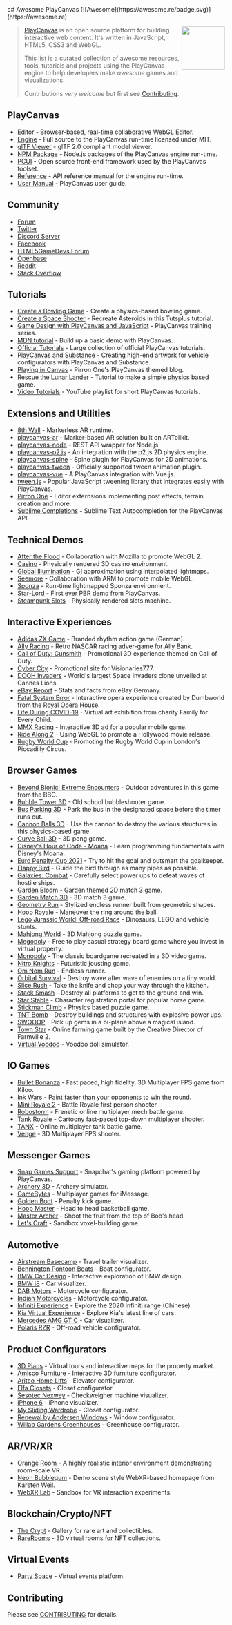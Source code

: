 <div class="github-widget" data-repo="playcanvas/awesome-playcanvas"></div>
<script async src="https://pagead2.googlesyndication.com/pagead/js/adsbygoogle.js"></script><ins class="adsbygoogle" style="display:block" data-ad-client="ca-pub-6890694312814945" data-ad-slot="5473692530" data-ad-format="auto"  data-full-width-responsive="true"></ins><script>(adsbygoogle = window.adsbygoogle || []).push({});</script>
c# Awesome PlayCanvas [![Awesome](https://awesome.re/badge.svg)](https://awesome.re)

> <img src="https://raw.githubusercontent.com/playcanvas/awesome-playcanvas/master/playcanvas-logo.png" align="right" width="100">
>
> [PlayCanvas](https://playcanvas.com/) is an open source platform for building interactive web content. It's written in JavaScript, HTML5, CSS3 and WebGL.
>
> This list is a curated collection of awesome resources, tools, tutorials and projects using the PlayCanvas engine to help developers make _awesome_ games and visualizations.
>
> Contributions _very welcome_ but first see [Contributing](#contributing).



## PlayCanvas

- [Editor](https://playcanvas.com/) - Browser-based, real-time collaborative WebGL Editor.
- [Engine](https://github.com/playcanvas/engine) - Full source to the PlayCanvas run-time licensed under MIT.
- [glTF Viewer](https://playcanvas.com/viewer) - glTF 2.0 compliant model viewer.
- [NPM Package](https://www.npmjs.com/package/playcanvas) - Node.js packages of the PlayCanvas engine run-time.
- [PCUI](http://playcanvas.github.io/pcui/) - Open source front-end framework used by the PlayCanvas toolset.
- [Reference](https://developer.playcanvas.com/en/api/) - API reference manual for the engine run-time.
- [User Manual](https://developer.playcanvas.com/en/user-manual/) - PlayCanvas user guide.

## Community

- [Forum](https://forum.playcanvas.com/)
- [Twitter](https://twitter.com/playcanvas)
- [Discord Server](https://discord.gg/RSaMRzg)
- [Facebook](https://www.facebook.com/playcanvas/)
- [HTML5GameDevs Forum](https://www.html5gamedevs.com/tags/playcanvas/)
- [Openbase](https://openbase.com/js/playcanvas)
- [Reddit](https://www.reddit.com/r/PlayCanvas/)
- [Stack Overflow](https://stackoverflow.com/questions/tagged/playcanvas)

## Tutorials

- [Create a Bowling Game](https://www.gamefromscratch.com/post/2017/05/25/PlayCanvas-Engine-Revisited.aspx) - Create a physics-based bowling game.
- [Create a Space Shooter](https://gamedevelopment.tutsplus.com/tutorials/create-a-space-shooter-with-playcanvas-part-1--cms-28066) - Recreate Asteroids in this Tutsplus tutorial.
- [Game Design with PlayCanvas and JavaScript](https://www.codemahal.com/tutorials/playcanvas/) - PlayCanvas training series.
- [MDN tutorial](https://developer.mozilla.org/en-US/docs/Games/Techniques/3D_on_the_web/Building_up_a_basic_demo_with_PlayCanvas) - Build up a basic demo with PlayCanvas.
- [Official Tutorials](https://developer.playcanvas.com/en/tutorials/) - Large collection of official PlayCanvas tutorials.
- [PlayCanvas and Substance](https://magazine.substance3d.com/high-end-renders-online-bike-configurator-substance/) - Creating high-end artwork for vehicle configurators with PlayCanvas and Substance.
- [Playing in Canvas](http://pirron.one/playingincanvas/) - Pirron One's PlayCanvas themed blog.
- [Rescue the Lunar Lander](https://medium.com/@omar4ur/rescue-the-lunar-lander-a-coderdojo-tutorial-5217d463e26a) - Tutorial to make a simple physics based game.
- [Video Tutorials](https://www.youtube.com/playlist?list=PLy57qL2R3Z6NlBQBEMnjVPT0iz320i4Ko) - YouTube playlist for short PlayCanvas tutorials.

## Extensions and Utilities

- [8th Wall](https://www.8thwall.com/docs/web/#getting-started-with-playcanvas) - Markerless AR runtime.
- [playcanvas-ar](https://github.com/playcanvas/playcanvas-ar) - Marker-based AR solution built on ARTollkit.
- [playcanvas-node](https://github.com/yushimatenjin/playcanvas-node) - REST API wrapper for Node.js.
- [playcanvas-p2.js](https://github.com/playcanvas/playcanvas-p2.js) - An integration with the p2.js 2D physics engine.
- [playcanvas-spine](https://github.com/playcanvas/playcanvas-spine) - Spine plugin for PlayCanvas for 2D animations.
- [playcanvas-tween](https://github.com/playcanvas/playcanvas-tween) - Officially supported tween animation plugin.
- [playcanvas-vue](https://github.com/isobolewski/playcanvas-vue) - A PlayCanvas integration with Vue.js.
- [tween.js](https://github.com/tweenjs/tween.js/) - Popular JavaScript tweening library that integrates easily with PlayCanvas.
- [Pirron One](https://pic.pirron-rodon.one) - Editor externsions implementing post effects, terrain creation and more.
- [Sublime Completions](https://github.com/playcanvas/sublime-completions) - Sublime Text Autocompletion for the PlayCanvas API.

## Technical Demos

- [After the Flood](https://playcanv.as/p/44MRmJRU/) - Collaboration with Mozilla to promote WebGL 2.
- [Casino](https://playcanv.as/p/LpmXGUe6/) - Physically rendered 3D casino environment.
- [Global Illumination](https://playcanv.as/p/ZV4PW6wr/) - GI approximation using interpolated lightmaps.
- [Seemore](https://playcanv.as/p/MflWvdTW/) - Collaboration with ARM to promote mobile WebGL.
- [Sponza](https://playcanv.as/p/txPePQvy/) - Run-time lightmapped Sponza environment.
- [Star-Lord](https://playcanv.as/p/SA7hVBLt/) - First ever PBR demo from PlayCanvas.
- [Steampunk Slots](https://playcanv.as/p/nL1dYbMv) - Physically rendered slots machine.

## Interactive Experiences

- [Adidas ZX Game](https://zx-game.de) - Branded rhythm action game (German).
- [Ally Racing](https://www.allyracer.com/) - Retro NASCAR racing adver-game for Ally Bank.
- [Call of Duty: Gunsmith](http://gun.playcanvas.com/) - Promotional 3D experience themed on Call of Duty.
- [Cyber City](https://vz777.com/cybercity/index.html) - Promotional site for Visionaries777.
- [DOOH Invaders](https://vimeo.com/136313614) - World's largest Space Invaders clone unveiled at Cannes Lions.
- [eBay Report](https://www.ebay-report.de/) - Stats and facts from eBay Germany.
- [Fatal System Error](https://playcanv.as/p/A5qC9ftM/?overlay=false) - Interactive opera experience created by Dumbworld from the Royal Opera House.
- [Life During COVID-19](https://gallery.familyforeverychild.org/) - Virtual art exhibition from charity Family for Every Child.
- [MMX Racing](http://mmx.playcanvas.com/?truck=johncena) - Interactive 3D ad for a popular mobile game.
- [Ride Along 2](https://vimeo.com/152996271) - Using WebGL to promote a Hollywood movie release.
- [Rugby World Cup](https://www.youtube.com/watch?v=onOJBCC8R7A) - Promoting the Rugby World Cup in London's Piccadilly Circus.

## Browser Games

- [Beyond Bionic: Extreme Encounters](https://www.bbc.co.uk/cbbc/games/beyond-bionic-extreme-encounters) - Outdoor adventures in this game from the BBC.
- [Bubble Tower 3D](https://play.famobi.com/bubble-tower-3d) - Old school bubbleshooter game.
- [Bus Parking 3D](https://play.famobi.com/bus-parking-3d) - Park the bus in the designated space before the timer runs out.
- [Cannon Balls 3D](https://play.famobi.com/cannon-balls-3d) - Use the cannon to destroy the various structures in this physics-based game.
- [Curve Ball 3D](https://play.famobi.com/curve-ball-3d) - 3D pong game.
- [Disney's Hour of Code - Moana](http://partners.disney.com/hour-of-code) - Learn programming fundamentals with Disney's Moana.
- [Euro Penalty Cup 2021](https://play.famobi.com/euro-penalty-cup-2021) - Try to hit the goal and outsmart the goalkeeper.
- [Flappy Bird](https://playcanv.as/p/2OlkUaxF/) - Guide the bird through as many pipes as possible.
- [Galaxies: Combat](https://playcanv.as/p/Ikq6Uk6A/) - Carefully select power ups to defeat waves of hostile ships.
- [Garden Bloom](https://play.famobi.com/garden-bloom) - Garden themed 2D match 3 game.
- [Garden Match 3D](https://play.famobi.com/garden-match-3d) - 3D match 3 game.
- [Geometry Run](https://www.gamee.com/game/geometryrun) - Stylized endless runner built from geometric shapes.
- [Hoop Royale](https://play.famobi.com/hoop-royale) - Maneuver the ring around the ball.
- [Lego Jurassic World: Off-road Race](https://www.toggo.de/spiele/jurassic-world/jurassic-world-das-gelaenderennen-6727.htm) - Dinosaurs, LEGO and vehicle stunts.
- [Mahjong World](https://play.famobi.com/mahjong-world) - 3D Mahjong puzzle game.
- [Megopoly](https://playmegopoly.com/) - Free to play casual strategy board game where you invest in virtual property.
- [Monopoly](https://benbean.tech/monopoly-io/) - The classic boardgame recreated in a 3D video game.
- [Nitro Knights](https://gamedistribution.com/games/nitro-knights) - Futuristic jousting game.
- [Om Nom Run](https://play.famobi.com/om-nom-run) - Endless runner.
- [Orbital Survival](https://playcanv.as/p/3G3RnfUz/) - Destroy wave after wave of enemies on a tiny world.
- [Slice Rush](https://play.famobi.com/slice-rush) - Take the knife and chop your way through the kitchen.
- [Stack Smash](https://play.famobi.com/stack-smash) - Destroy all platforms to get to the ground and win.
- [Star Stable](https://www.starstable.com/en/register) - Character registration portal for popular horse game.
- [Stickman Climb](https://poki.com/en/g/stickman-climb) - Physics based puzzle game.
- [TNT Bomb](https://play.famobi.com/tnt-bomb) - Destroy buildings and structures with explosive power ups.
- [SWOOOP](https://playcanv.as/p/JtL2iqIH/) - Pick up gems in a bi-plane above a magical island.
- [Town Star](https://gala.games) - Online farming game built by the Creative Director of Farmville 2.
- [Virtual Voodoo](http://www.miniclip.com/games/virtual-voodoo/en/) - Voodoo doll simulator.

## IO Games

- [Bullet Bonanza](https://www.bulletbonanza.io/) - Fast paced, high fidelity, 3D Multiplayer FPS game from Kiloo.
- [Ink Wars](https://playcanv.as/p/YvyiZeqL/) - Paint faster than your opponents to win the round.
- [Mini Royale 2](https://miniroyale2.io/) - Battle Royale first person shooter.
- [Robostorm](https://robostorm.io/) - Frenetic online multiplayer mech battle game.
- [Tank Royale](https://tankroyale.io/) - Cartoony fast-paced top-down multiplayer shooter.
- [TANX](https://tanx.io) - Online multiplayer tank battle game.
- [Venge](https://venge.io/) - 3D Multiplayer FPS shooter.

## Messenger Games

- [Snap Games Support](https://support.snapchat.com/en-GB/a/games) - Snapchat's gaming platform powered by PlayCanvas.
- [Archery 3D](https://www.facebook.com/instantgames/play/2236502786367605/) - Archery simulator.
- [GameBytes](https://apps.apple.com/us/app/gamebytes-games-for-imessage/id1506797690) - Multiplayer games for iMessage.
- [Golden Boot](https://www.facebook.com/instantgames/play/267920816949420/) - Penalty kick game.
- [Hoop Master](https://www.facebook.com/instantgames/play/188237332468920/) - Head to head basketball game.
- [Master Archer](https://www.facebook.com/instantgames/play/1315812941823883/) - Shoot the fruit from the top of Bob's head.
- [Let's Craft](https://www.facebook.com/instantgames/play/351725822100289/) - Sandbox voxel-building game.

## Automotive

- [Airstream Basecamp](https://www.airstream.com/travel-trailers/airstream-basecamp-3d-experience/) - Travel trailer visualizer.
- [Bennington Pontoon Boats](https://www.benningtonmarine.com/en-us/build-model/) - Boat configurator.
- [BMW Car Design](https://www.bmw.com/en/design/car-design-the-keys-to-bmw-design.html) - Interactive exploration of BMW design.
- [BMW i8](http://car.playcanvas.com) - Car visualizer.
- [DAB Motors](https://dabmotors.com/configurator/) - Motorcycle configurator.
- [Indian Motorcycles](https://www.indianmotorcycle.com/en-us/scout-bobber/build-color/) - Motorcycle configurator.
- [Infiniti Experience](https://beijing.infiniti-experience.com/) - Explore the 2020 Infiniti range (Chinese).
- [Kia Virtual Experience](https://www.kiavirtualexperience.com/) - Explore Kia's latest line of cars.
- [Mercedes AMG GT C](https://playcanv.as/p/4e391c28/) - Car visualizer.
- [Polaris RZR](https://rzr.polaris.com/en-us/build-model/) - Off-road vehicle configurator.

## Product Configurators

- [3D Plans](https://3dplans.com) - Virtual tours and interactive maps for the property market.
- [Amisco Furniture](https://www.amisco.com/en_us/uprightstool) - Interactive 3D furniture configurator.
- [Aritco Home Lifts](http://www.aritcohomelifts.com/build-your-lift/) - Elevator configurator.
- [Elfa Closets](http://elfa.com/sv-se/planner) - Closet configurator.
- [Sesotec Nexwey](https://www.sesotec.com/na/en-US/lp/nexwey) - Checkweigher machine visualizer.
- [iPhone 6](http://phone.playcanvas.com) - iPhone visualizer.
- [My Sliding Wardrobe](https://www.myslidingwardrobe.co.uk/design-your-wardrobe/) - Closet configurator.
- [Renewal by Andersen Windows](https://www.renewalbyandersen.com/windows-doors/replacement-windows/double-hung) - Window configurator.
- [Willab Gardens Greenhouses](http://www.vaxthusguiden.se/) - Greenhouse configurator.

## AR/VR/XR

- [Orange Room](https://playcanv.as/p/1ha5glKf/) - A highly realistic interior environment demonstrating room-scale VR.
- [Neon Bubblegum](https://www.rtz23.de/) - Demo scene style WebXR-based homepage from Karsten Weil.
- [WebXR Lab](https://playcanvas.com/project/446331/overview/webxr-vr-lab) - Sandbox for VR interaction experiments.

## Blockchain/Crypto/NFT

- [The Crypt](https://www.crypt.art/) - Gallery for rare art and collectibles.
- [RareRooms](https://www.rarerooms.io/) - 3D virtual rooms for NFT collections.

## Virtual Events

- [Party Space](https://www.party.space/) - Virtual events platform.

## Contributing

Please see [CONTRIBUTING](https://github.com/playcanvas/awesome-playcanvas/blob/master/CONTRIBUTING.md) for details.
